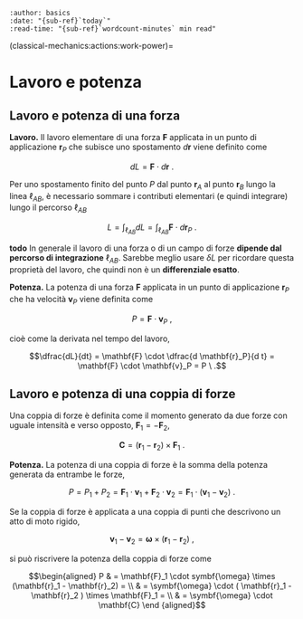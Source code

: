 ```{article-info}
:author: basics
:date: "{sub-ref}`today`"
:read-time: "{sub-ref}`wordcount-minutes` min read"
```

(classical-mechanics:actions:work-power)=
# Lavoro e potenza

## Lavoro e potenza di una forza

**Lavoro.** Il lavoro elementare di una forza $\mathbf{F}$ applicata in un punto di applicazione $\mathbf{r}_P$ che subisce uno spostamento $d\mathbf{r}$ viene definito come 

$$d L = \mathbf{F} \cdot d \mathbf{r} \ .$$

Per uno spostamento finito del punto $P$ dal punto $\mathbf{r}_A$ al punto $\mathbf{r}_B$ lungo la linea $\ell_{AB}$, è necessario sommare i contributi elementari (e quindi integrare) lungo il percorso $\ell_{AB}$

$$L = \int_{\ell_{AB}} dL = \int_{\ell_{AB}} \mathbf{F} \cdot d \mathbf{r}_P \ .$$

**todo** In generale il lavoro di una forza o di un campo di forze **dipende dal percorso di integrazione** $\ell_{AB}$. Sarebbe meglio usare $\delta L$ per ricordare questa proprietà del lavoro, che quindi non è un **differenziale esatto**.

**Potenza.** La potenza di una forza $\mathbf{F}$ applicata in un punto di applicazione $\mathbf{r}_P$ che ha velocità $\mathbf{v}_P$ viene definita come

$$P = \mathbf{F} \cdot \mathbf{v}_P \ ,$$

cioè come la derivata nel tempo del lavoro,

$$\dfrac{dL}{dt} = \mathbf{F} \cdot \dfrac{d \mathbf{r}_P}{d t} = \mathbf{F} \cdot \mathbf{v}_P = P \ .$$

## Lavoro e potenza di una coppia di forze

Una coppia di forze è definita come il momento generato da due forze con uguale intensità e verso opposto, $\mathbf{F}_1 = - \mathbf{F}_2$,

$$\mathbf{C} = (\mathbf{r}_1 - \mathbf{r}_2) \times \mathbf{F}_1 \ .$$

**Potenza.** La potenza di una coppia di forze è la somma della potenza generata da entrambe le forze,

$$P = P_1 + P_2 = \mathbf{F}_1 \cdot \mathbf{v}_1 + \mathbf{F}_2 \cdot \mathbf{v}_2 = \mathbf{F}_1 \cdot (\mathbf{v}_1 - \mathbf{v}_2) \ .$$

Se la coppia di forze è applicata a una coppia di punti che descrivono un atto di moto rigido,

$$\mathbf{v}_1 - \mathbf{v}_2 = \symbf{\omega} \times (\mathbf{r}_1 - \mathbf{r}_2) \ ,$$

si può riscrivere la potenza della coppia di forze come

$$\begin{aligned}
P & = \mathbf{F}_1 \cdot symbf{\omega} \times (\mathbf{r}_1 - \mathbf{r}_2) = \\
  & = \symbf{\omega} \cdot ( \mathbf{r}_1 - \mathbf{r}_2 ) \times \mathbf{F}_1 = \\
  & = \symbf{\omega} \cdot \mathbf{C}
\end {aligned}$$

